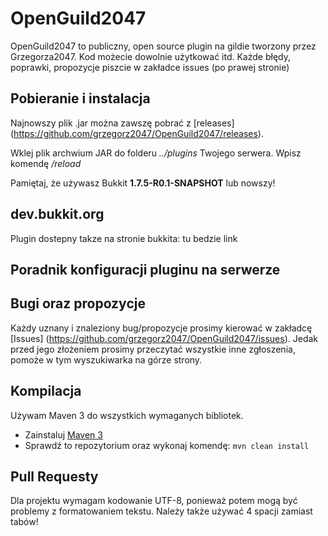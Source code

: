 OpenGuild2047
=============

OpenGuild2047 to publiczny, open source plugin na gildie tworzony przez Grzegorza2047.
Kod możecie dowolnie użytkować itd.
Każde błędy, poprawki, propozycje piszcie w zakładce issues (po prawej stronie)

Pobieranie i instalacja
-----------

Najnowszy plik .jar można zawszę pobrać z [releases] (https://github.com/grzegorz2047/OpenGuild2047/releases).

Wklej plik archwium JAR do folderu <i>../plugins</i> Twojego serwera. Wpisz komendę <i>/reload</i>

Pamiętaj, że używasz Bukkit <b>1.7.5-R0.1-SNAPSHOT</b> lub nowszy!

dev.bukkit.org
-----------

Plugin dostepny takze na stronie bukkita: tu bedzie link

Poradnik konfiguracji pluginu na serwerze
-----------

Bugi oraz propozycje
-----------

Każdy uznany i znaleziony bug/propozycje prosimy kierować w zakładcę [Issues] (https://github.com/grzegorz2047/OpenGuild2047/issues). Jedak przed jego złożeniem prosimy przeczytać wszystkie inne zgłoszenia, pomoże w tym wyszukiwarka na górze strony.

Kompilacja
-----------

Używam Maven 3 do wszystkich wymaganych bibliotek.
* Zainstaluj [Maven 3](http://maven.apache.org/download.html)
* Sprawdź to repozytorium oraz wykonaj komendę: `mvn clean install`

Pull Requesty
-----------

Dla projektu wymagam kodowanie UTF-8, ponieważ potem mogą być problemy z formatowaniem tekstu.
Należy także używać 4 spacji zamiast tabów!

